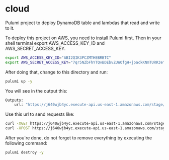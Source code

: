 # cloud

Pulumi project to deploy DynamoDB table and lambdas that read and write to it.

To deploy this project on AWS, you need to [install Pulumi](https://www.pulumi.com/docs/install/) first.
Then in your shell terminal export AWS_ACCESS_KEY_ID and AWS_SECRET_ACCESS_KEY.
```bash
export AWS_ACCESS_KEY_ID="ABI2QIK3PCZMTHEBRBTC"
export AWS_SECRET_ACCESS_KEY="7qr5NZbFhYTQvBDEbvZUnOfgH+jpackKNmTURR3e"
```
After doing that, change to this directory and run:
```bash
pulumi up -y
```
You will see in the output this:
```bash
Outputs:
    url: "https://j640wjb4yc.execute-api.us-east-1.amazonaws.com/stage/"
```
Use this url to send requests like:
```bash
curl -XGET https://j640wjb4yc.execute-api.us-east-1.amazonaws.com/stage/users
curl -XPOST https://j640wjb4yc.execute-api.us-east-1.amazonaws.com/stage/users -d'{"name": "my-name", "user_id": "my-id", "age": 25}'
```

After you're done, do not forget to remove everything by executing the following command:
```bash
pulumi destroy -y
```
